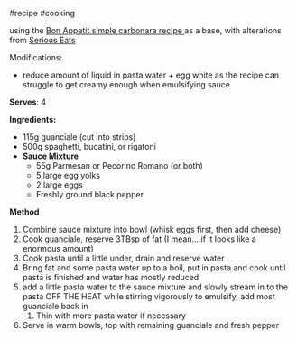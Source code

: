 #recipe #cooking 

using the [Bon Appetit simple carbonara recipe ](https://web.archive.org/web/20250111173340/https://www.bonappetit.com/recipe/simple-carbonara) as a base, with alterations from [Serious Eats](https://www.seriouseats.com/pasta-carbonara-sauce-recipe)

Modifications:
- reduce amount of liquid in pasta water + egg white as the recipe can struggle to get creamy enough when emulsifying sauce

**Serves**: 4

**Ingredients:**
- 115g guanciale (cut into strips)
- 500g spaghetti, bucatini, or rigatoni
- **Sauce Mixture**
	- 55g Parmesan or Pecorino Romano (or both)
	- 5 large egg yolks
	- 2 large eggs
	- Freshly ground black pepper

**Method**

1. Combine sauce mixture into bowl (whisk eggs first, then add cheese)
2. Cook guanciale, reserve 3TBsp of fat (I mean....if it looks like a enormous amount)
3. Cook pasta until a little under, drain and reserve water
4. Bring fat and some pasta water up to a boil, put in pasta and cook until pasta is finished and water has mostly reduced
5. add a little pasta water to the sauce mixture and slowly stream in to the pasta OFF THE HEAT while stirring vigorously to emulsify, add most guanciale back in
	1. Thin with more pasta water if necessary
6. Serve in warm bowls, top with remaining guanciale and fresh pepper